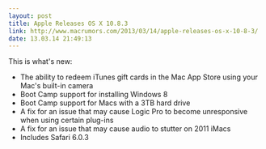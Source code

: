 ```yaml
---
layout: post
title: Apple Releases OS X 10.8.3
link: http://www.macrumors.com/2013/03/14/apple-releases-os-x-10-8-3/
date: 13.03.14 21:49:13
---
```


This is what's new:

- The ability to redeem iTunes gift cards in the Mac App Store using your Mac's built-in camera 
- Boot Camp support for installing Windows 8 
- Boot Camp support for Macs with a 3TB hard drive 
- A fix for an issue that may cause Logic Pro to become unresponsive when using certain plug-ins 
- A fix for an issue that may cause audio to stutter on 2011 iMacs 
- Includes Safari 6.0.3 